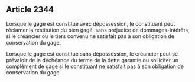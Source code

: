 Article 2344
----
Lorsque le gage est constitué avec dépossession, le constituant peut réclamer la
restitution du bien gagé, sans préjudice de dommages-intérêts, si le créancier
ou le tiers convenu ne satisfait pas à son obligation de conservation du gage.

Lorsque le gage est constitué sans dépossession, le créancier peut se prévaloir
de la déchéance du terme de la dette garantie ou solliciter un complément de
gage si le constituant ne satisfait pas à son obligation de conservation du
gage.

